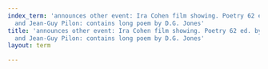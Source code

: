 ```yaml
---
index_term: 'announces other event: Ira Cohen film showing. Poetry 62 ed. by Eli Mandel
  and Jean-Guy Pilon: contains long poem by D.G. Jones'
title: 'announces other event: Ira Cohen film showing. Poetry 62 ed. by Eli Mandel
  and Jean-Guy Pilon: contains long poem by D.G. Jones'
layout: term

---
```

